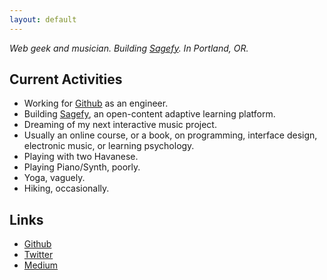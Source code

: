 ```yaml
---
layout: default
---
```


_Web geek and musician. Building [Sagefy](https://sagefy.org/). In Portland, OR._

Current Activities
------------------

- Working for [Github](https://www.github.com/) as an engineer.
- Building [Sagefy](https://sagefy.org/), an open-content adaptive learning platform.
- Dreaming of my next interactive music project.
- Usually an online course, or a book, on programming, interface design, electronic music, or learning psychology.
- Playing with two Havanese.
- Playing Piano/Synth, poorly.
- Yoga, vaguely.
- Hiking, occasionally.

Links
-----

- [<i class="fa fa-github"></i> Github](https://github.com/heiskr)
- [<i class="fa fa-twitter"></i> Twitter](https://twitter.com/heiskr)
- [<i class="fa fa-medium"></i> Medium](https://medium.com/@heiskr)
